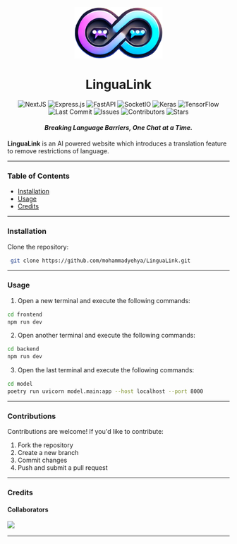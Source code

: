 <div align="center">

<img src="assets/LinguaLink.png" width="200"/>

# LinguaLink

 ![NextJS](https://img.shields.io/badge/NextJS-black?logo=next.js&logoColor=white)
 ![Express.js](https://img.shields.io/badge/express.js-%23404d59.svg?logo=express&logoColor=%2361DAFB)
 ![FastAPI](https://img.shields.io/badge/FastAPI-005571?logo=fastapi)
 ![SocketIO](https://img.shields.io/badge/SocketIO-white.svg?logo=socket.io&logoColor=black)
 ![Keras](https://img.shields.io/badge/Keras-%23D00000.svg?logo=Keras&logoColor=white)
 ![TensorFlow](https://img.shields.io/badge/TensorFlow-%23FF6F00.svg?logo=TensorFlow&logoColor=white)
 <br>
 ![Last Commit](https://img.shields.io/github/last-commit/mohammadyehya/LinguaLink)
 ![Issues](https://img.shields.io/github/issues/mohammadyehya/LinguaLink)
 ![Contributors](https://img.shields.io/github/contributors/mohammadyehya/LinguaLink)
 ![Stars](https://img.shields.io/github/stars/mohammadyehya/LinguaLink)

#### *Breaking Language Barriers, One Chat at a Time.*

</div>

**LinguaLink** is an AI powered website which introduces a translation feature to remove restrictions of language.

---

### Table of Contents

- [Installation](#installation)
- [Usage](#usage)
- [Credits](#credits)

---

### Installation


Clone the repository:
```bash
 git clone https://github.com/mohammadyehya/LinguaLink.git
```

---

### Usage

1. Open a new terminal and execute the following commands:
```bash
cd frontend
npm run dev
```
2. Open another terminal and execute the following commands:
```bash
cd backend
npm run dev
```
3. Open the last terminal and execute the following commands:
```bash
cd model
poetry run uvicorn model.main:app --host localhost --port 8000
```

---

### Contributions  
Contributions are welcome! If you'd like to contribute:  
1. Fork the repository  
2. Create a new branch
3. Commit changes  
4. Push and submit a pull request  

---

### Credits
#### Collaborators
<a href="https://github.com/mohammadyehya/LinguaLink/graphs/contributors">
  <img src="https://contrib.rocks/image?repo=mohammadyehya/LinguaLink" />
</a>

---